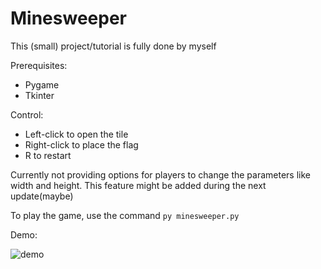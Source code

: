 <h1>Minesweeper</h1>
<p>This (small) project/tutorial is fully done by myself</p>
<p>Prerequisites:</p>
<ul>
  <li>Pygame</li>
  <li>Tkinter</li>
</ul>
<p>Control:</p>
<ul>
  <li>Left-click to open the tile</li>
  <li>Right-click to place the flag</li>
  <li>R to restart</li>
</ul>

Currently not providing options for players to change the parameters like width and height. This feature might be added during the next update(maybe)

To play the game, use the command
<code>py minesweeper.py</code>

Demo:

![demo](https://github.com/IxSxHxY/Tutorial/blob/d2169442203eae4ae69c2b4a1eb714b851b62cfb/mine%20sweeper/demo/Minesweeper%20demo.gif)
